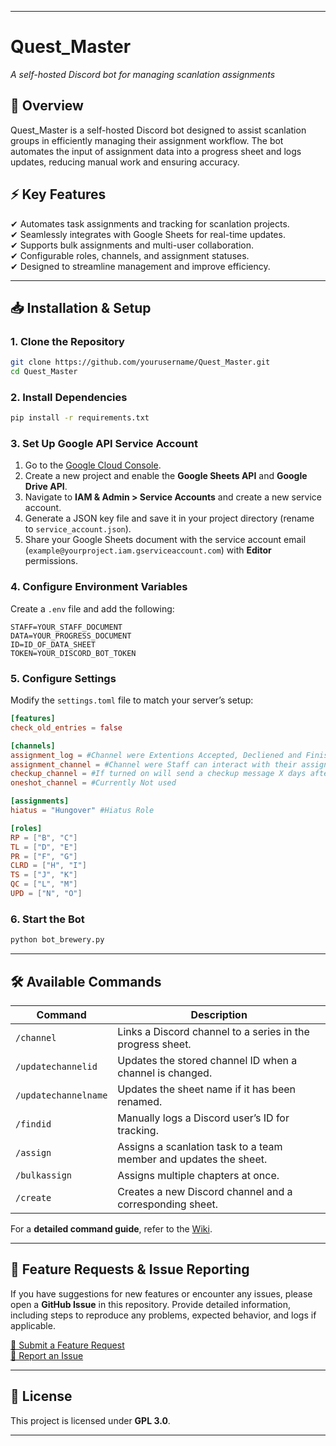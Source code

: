 

---

# **Quest\_Master**

*A self-hosted Discord bot for managing scanlation assignments*

## **📌 Overview**

Quest\_Master is a self-hosted Discord bot designed to assist scanlation groups in efficiently managing their assignment workflow. The bot automates the input of assignment data into a progress sheet and logs updates, reducing manual work and ensuring accuracy.

## **⚡ Key Features**

✔ Automates task assignments and tracking for scanlation projects.\
✔ Seamlessly integrates with Google Sheets for real-time updates.\
✔ Supports bulk assignments and multi-user collaboration.\
✔ Configurable roles, channels, and assignment statuses.\
✔ Designed to streamline management and improve efficiency.

---

## **📥 Installation & Setup**

### **1. Clone the Repository**

```bash
git clone https://github.com/yourusername/Quest_Master.git
cd Quest_Master
```

### **2. Install Dependencies**

```bash
pip install -r requirements.txt
```

### **3. Set Up Google API Service Account**

1. Go to the [Google Cloud Console](https://console.cloud.google.com/).
2. Create a new project and enable the **Google Sheets API** and **Google Drive API**.
3. Navigate to **IAM & Admin > Service Accounts** and create a new service account.
4. Generate a JSON key file and save it in your project directory (rename to `service_account.json`).
5. Share your Google Sheets document with the service account email (`example@yourproject.iam.gserviceaccount.com`) with **Editor** permissions.
   
### **4. Configure Environment Variables**

Create a `.env` file and add the following:

```
STAFF=YOUR_STAFF_DOCUMENT
DATA=YOUR_PROGRESS_DOCUMENT
ID=ID_OF_DATA_SHEET
TOKEN=YOUR_DISCORD_BOT_TOKEN
```

### **5. Configure Settings**

Modify the `settings.toml` file to match your server’s setup:

```toml
[features]
check_old_entries = false

[channels]
assignment_log = #Channel were Extentions Accepted, Decliened and Finished messages are Send
assignment_channel = #Channel were Staff can interact with their assignments
checkup_channel = #If turned on will send a checkup message X days after Assignment
oneshot_channel = #Currently Not used

[assignments]
hiatus = "Hungover" #Hiatus Role

[roles]
RP = ["B", "C"]
TL = ["D", "E"]
PR = ["F", "G"]
CLRD = ["H", "I"]
TS = ["J", "K"]
QC = ["L", "M"]
UPD = ["N", "O"]
```

### **6. Start the Bot**

```bash
python bot_brewery.py
```

---

## **🛠 Available Commands**

| Command              | Description                                                       |
| -------------------- | ----------------------------------------------------------------- |
| `/channel`           | Links a Discord channel to a series in the progress sheet.        |
| `/updatechannelid`   | Updates the stored channel ID when a channel is changed.          |
| `/updatechannelname` | Updates the sheet name if it has been renamed.                    |
| `/findid`            | Manually logs a Discord user’s ID for tracking.                   |
| `/assign`            | Assigns a scanlation task to a team member and updates the sheet. |
| `/bulkassign`        | Assigns multiple chapters at once.                                |
| `/create`            | Creates a new Discord channel and a corresponding sheet.          |

For a **detailed command guide**, refer to the [Wiki](https://github.com/yourusername/Quest_Master/wiki).

---

## **📩 Feature Requests & Issue Reporting**

If you have suggestions for new features or encounter any issues, please open a **GitHub Issue** in this repository. Provide detailed information, including steps to reproduce any problems, expected behavior, and logs if applicable.

[📌 Submit a Feature Request](https://github.com/krammarkro/Quest_Master/issues)\
[🐛 Report an Issue](https://github.com/krammarkro/Quest_Master/issues)

---

## **📜 License**

This project is licensed under **GPL 3.0**.

---
